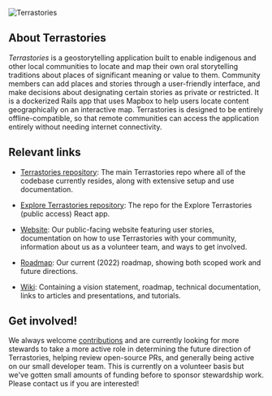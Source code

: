 ![Terrastories](https://github.com/Terrastories/terrastories/blob/master/documentation/logo.png)

## About Terrastories
*Terrastories* is a geostorytelling application built to enable indigenous and other local communities to locate and map their own oral storytelling traditions about places of significant meaning or value to them. Community members can add places and stories through a user-friendly interface, and make decisions about designating certain stories as private or restricted. It is a dockerized Rails app that uses Mapbox to help users locate content geographically on an interactive map. Terrastories is designed to be entirely offline-compatible, so that remote communities can access the application entirely without needing internet connectivity.

## Relevant links
* [Terrastories repository](https://github.com/Terrastories/terrastories/): The main Terrastories repo where all of the codebase currently resides, along with extensive setup and use documentation.

* [Explore Terrastories repository](https://github.com/Terrastories/explore-terrastories): The repo for the Explore Terrastories (public access) React app.

* [Website](https://terrastories.app/): Our public-facing website featuring user stories, documentation on how to use Terrastories with your community, information about us as a volunteer team, and ways to get involved.

* [Roadmap](https://github.com/Terrastories/terrastories/wiki/Terrastories-Roadmap): Our current (2022) roadmap, showing both scoped work and future directions.

* [Wiki](https://github.com/Terrastories/terrastories/wiki): Containing a vision statement, roadmap, technical documentation, links to articles and presentations, and tutorials.

## Get involved!
We always welcome [contributions](https://github.com/Terrastories/terrastories#contributing) and are currently looking for more stewards to take a more active role in determining the future direction of Terrastories, helping review open-source PRs, and generally being active on our small developer team. This is currently on a volunteer basis but we've gotten small amounts of funding before to sponsor stewardship work. Please contact us if you are interested!
